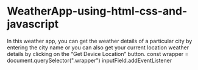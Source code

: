 # WeatherApp-using-html-css-and-javascript
In this weather app, you can get the weather details of a particular city by entering the city name or you can also get your current location weather details by clicking on the “Get Device Location” button.     const wrapper = document.querySelector(".wrapper")  inputField.addEventListener
